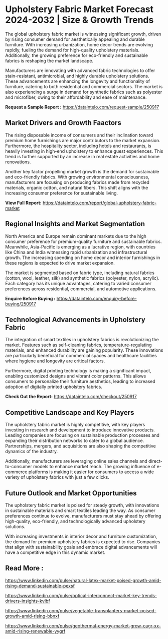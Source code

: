 # Upholstery Fabric Market Forecast 2024-2032 | Size & Growth Trends

The global upholstery fabric market is witnessing significant growth, driven by rising consumer demand for aesthetically appealing and durable furniture. With increasing urbanization, home decor trends are evolving rapidly, fueling the demand for high-quality upholstery materials. Additionally, the growing preference for eco-friendly and sustainable fabrics is reshaping the market landscape.

Manufacturers are innovating with advanced fabric technologies to offer stain-resistant, antimicrobial, and highly durable upholstery solutions. These advancements are enhancing the longevity and functionality of furniture, catering to both residential and commercial sectors. The market is also experiencing a surge in demand for synthetic fabrics such as polyester and microfiber, owing to their affordability and ease of maintenance.

**Request a Sample Report :** https://dataintelo.com/request-sample/250917

## Market Drivers and Growth Faactors

The rising disposable income of consumers and their inclination toward premium home furnishings are major contributors to the market expansion. Furthermore, the hospitality sector, including hotels and restaurants, is heavily investing in high-end upholstery to enhance guest experiences. This trend is further supported by an increase in real estate activities and home renovations.

Another key factor propelling market growth is the demand for sustainable and eco-friendly fabrics. With growing environmental consciousness, manufacturers are focusing on producing fabrics made from recycled materials, organic cotton, and natural fibers. This shift aligns with the increasing consumer preference for sustainable living.

**View Full Report:** https://dataintelo.com/report/global-upholstery-fabric-market

## Regional Insights and Market Segmentation

North America and Europe remain dominant markets due to the high consumer preference for premium-quality furniture and sustainable fabrics. Meanwhile, Asia-Pacific is emerging as a lucrative region, with countries like China and India witnessing rapid urbanization and infrastructural growth. The increasing spending on home decor and interior furnishings in these regions is expected to drive market expansion.

The market is segmented based on fabric type, including natural fabrics (cotton, wool, leather, silk) and synthetic fabrics (polyester, nylon, acrylic). Each category has its unique advantages, catering to varied consumer preferences across residential, commercial, and automotive applications.

**Enquire Before Buying :** https://dataintelo.com/enquiry-before-buying/250917

## Technological Advancements in Upholstery Fabric

The integration of smart textiles in upholstery fabrics is revolutionizing the market. Features such as self-cleaning fabrics, temperature-regulating materials, and enhanced durability are gaining popularity. These innovations are particularly beneficial for commercial spaces and healthcare facilities where hygiene and longevity are critical factors.

Furthermore, digital printing technology is making a significant impact, enabling customized designs and vibrant color patterns. This allows consumers to personalize their furniture aesthetics, leading to increased adoption of digitally printed upholstery fabrics.

**Check Out the Report:** https://dataintelo.com/checkout/250917

## Competitive Landscape and Key Players

The upholstery fabric market is highly competitive, with key players investing in research and development to introduce innovative products. Leading companies are focusing on sustainable production processes and expanding their distribution networks to cater to a global audience. Partnerships, mergers, and acquisitions are also shaping the competitive dynamics of the industry.

Additionally, manufacturers are leveraging online sales channels and direct-to-consumer models to enhance market reach. The growing influence of e-commerce platforms is making it easier for consumers to access a wide variety of upholstery fabrics with just a few clicks.

## Future Outlook and Market Opportunities

The upholstery fabric market is poised for steady growth, with innovations in sustainable materials and smart textiles leading the way. As consumer preferences continue to evolve, manufacturers must stay ahead by offering high-quality, eco-friendly, and technologically advanced upholstery solutions.

With increasing investments in interior decor and furniture customization, the demand for premium upholstery fabrics is expected to rise. Companies that align with sustainability goals and embrace digital advancements will have a competitive edge in this dynamic market.

## Read More : 

https://www.linkedin.com/pulse/natural-latex-market-poised-growth-amid-rising-demand-sustainable-pexsf

https://www.linkedin.com/pulse/optical-interconnect-market-key-trends-drivers-insights-kvlbf

https://www.linkedin.com/pulse/vegetable-transplanters-market-poised-growth-amid-rising-bbnxf

https://www.linkedin.com/pulse/geothermal-energy-market-grow-cagr-xx-amid-rising-renewable-yygrf
